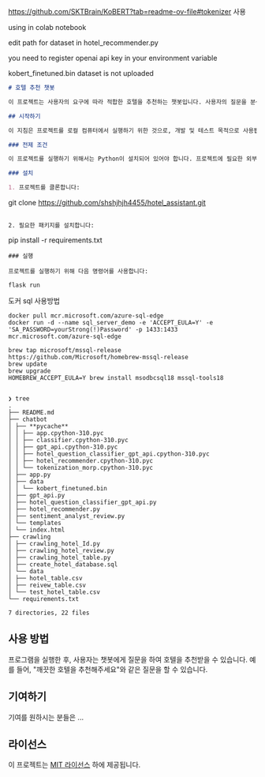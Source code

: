 https://github.com/SKTBrain/KoBERT?tab=readme-ov-file#tokenizer 사용

using in colab notebook

edit path for dataset in hotel_recommender.py

you need to register openai api key in your environment variable

kobert_finetuned.bin dataset is not uploaded

```markdown
# 호텔 추천 챗봇

이 프로젝트는 사용자의 요구에 따라 적합한 호텔을 추천하는 챗봇입니다. 사용자의 질문을 분석하여 호텔 추천에 관련된 질문인 경우, 적합한 호텔을 추천합니다.

## 시작하기

이 지침은 프로젝트를 로컬 컴퓨터에서 실행하기 위한 것으로, 개발 및 테스트 목적으로 사용됩니다.

### 전제 조건

이 프로젝트를 실행하기 위해서는 Python이 설치되어 있어야 합니다. 프로젝트에 필요한 외부 라이브러리는 `requirements.txt`를 통해 설치할 수 있습니다.

### 설치

1. 프로젝트를 클론합니다:
```

git clone https://github.com/shshjhjh4455/hotel_assistant.git

```

2. 필요한 패키지를 설치합니다:

```

pip install -r requirements.txt

```
### 실행

프로젝트를 실행하기 위해 다음 명령어를 사용합니다:

flask run

```

도커 sql 사용방법

```
docker pull mcr.microsoft.com/azure-sql-edge
docker run -d --name sql_server_demo -e 'ACCEPT_EULA=Y' -e 'SA_PASSWORD=yourStrong(!)Password' -p 1433:1433 mcr.microsoft.com/azure-sql-edge

brew tap microsoft/mssql-release https://github.com/Microsoft/homebrew-mssql-release
brew update
brew upgrade
HOMEBREW_ACCEPT_EULA=Y brew install msodbcsql18 mssql-tools18

```

```

❯ tree
.
├── README.md
├── chatbot
│ ├── **pycache**
│ │ ├── app.cpython-310.pyc
│ │ ├── classifier.cpython-310.pyc
│ │ ├── gpt_api.cpython-310.pyc
│ │ ├── hotel_question_classifier_gpt_api.cpython-310.pyc
│ │ ├── hotel_recommender.cpython-310.pyc
│ │ └── tokenization_morp.cpython-310.pyc
│ ├── app.py
│ ├── data
│ │ └── kobert_finetuned.bin
│ ├── gpt_api.py
│ ├── hotel_question_classifier_gpt_api.py
│ ├── hotel_recommender.py
│ ├── sentiment_analyst_review.py
│ └── templates
│ └── index.html
├── crawling
│ ├── crawling_hotel_Id.py
│ ├── crawling_hotel_review.py
│ ├── crawling_hotel_table.py
│ ├── create_hotel_database.sql
│ └── data
│ ├── hotel_table.csv
│ ├── reivew_table.csv
│ └── test_hotel_table.csv
└── requirements.txt

7 directories, 22 files

```

## 사용 방법

프로그램을 실행한 후, 사용자는 챗봇에게 질문을 하여 호텔을 추천받을 수 있습니다. 예를 들어, "깨끗한 호텔을 추천해주세요"와 같은 질문을 할 수 있습니다.

## 기여하기

기여를 원하시는 분들은 ...

## 라이선스

이 프로젝트는 [MIT 라이선스](LICENSE) 하에 제공됩니다.
